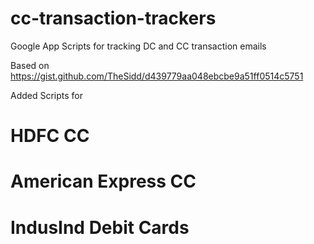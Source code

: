 # cc-transaction-trackers

Google App Scripts for tracking DC and CC transaction emails

Based on https://gist.github.com/TheSidd/d439779aa048ebcbe9a51ff0514c5751

Added Scripts for

# HDFC CC
# American Express CC
# IndusInd Debit Cards

